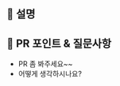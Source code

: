 <!-- 간단한 PR task에 대한 설명 -->

## 📝 설명

<!-- PR에서 중점적으로 봐야할 부분이나 질문 & 애로사항 공유 -->

## 💬 PR 포인트 & 질문사항

- PR 좀 봐주세요~~
- 어떻게 생각하시나요?
